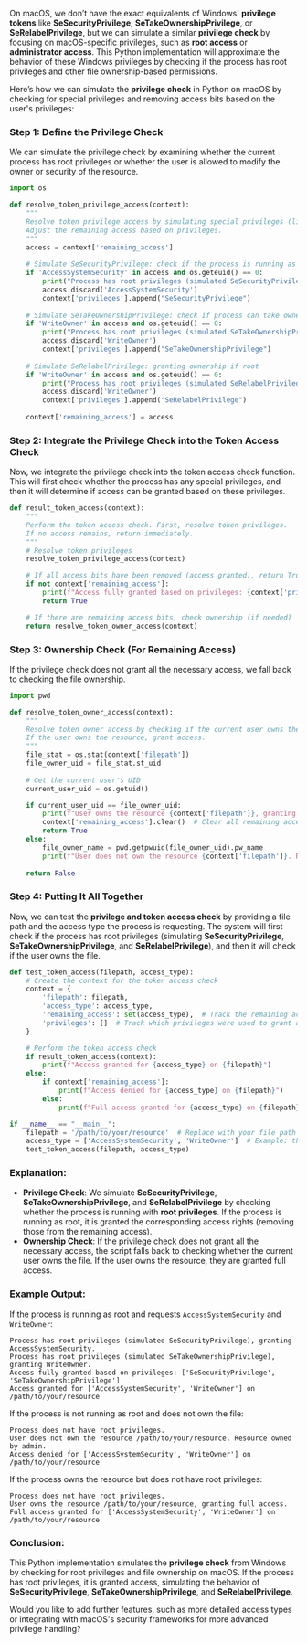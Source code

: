 On macOS, we don’t have the exact equivalents of Windows' **privilege tokens** like **SeSecurityPrivilege**, **SeTakeOwnershipPrivilege**, or **SeRelabelPrivilege**, but we can simulate a similar **privilege check** by focusing on macOS-specific privileges, such as **root access** or **administrator access**. This Python implementation will approximate the behavior of these Windows privileges by checking if the process has root privileges and other file ownership-based permissions.

Here’s how we can simulate the **privilege check** in Python on macOS by checking for special privileges and removing access bits based on the user's privileges:

### Step 1: Define the Privilege Check

We can simulate the privilege check by examining whether the current process has root privileges or whether the user is allowed to modify the owner or security of the resource.

```python
import os

def resolve_token_privilege_access(context):
    """
    Resolve token privilege access by simulating special privileges (like root privileges).
    Adjust the remaining access based on privileges.
    """
    access = context['remaining_access']
    
    # Simulate SeSecurityPrivilege: check if the process is running as root
    if 'AccessSystemSecurity' in access and os.geteuid() == 0:
        print("Process has root privileges (simulated SeSecurityPrivilege), granting AccessSystemSecurity.")
        access.discard('AccessSystemSecurity')
        context['privileges'].append("SeSecurityPrivilege")
    
    # Simulate SeTakeOwnershipPrivilege: check if process can take ownership (root)
    if 'WriteOwner' in access and os.geteuid() == 0:
        print("Process has root privileges (simulated SeTakeOwnershipPrivilege), granting WriteOwner.")
        access.discard('WriteOwner')
        context['privileges'].append("SeTakeOwnershipPrivilege")
    
    # Simulate SeRelabelPrivilege: granting ownership if root
    if 'WriteOwner' in access and os.geteuid() == 0:
        print("Process has root privileges (simulated SeRelabelPrivilege), granting WriteOwner.")
        access.discard('WriteOwner')
        context['privileges'].append("SeRelabelPrivilege")
    
    context['remaining_access'] = access
```

### Step 2: Integrate the Privilege Check into the Token Access Check

Now, we integrate the privilege check into the token access check function. This will first check whether the process has any special privileges, and then it will determine if access can be granted based on these privileges.

```python
def result_token_access(context):
    """
    Perform the token access check. First, resolve token privileges.
    If no access remains, return immediately.
    """
    # Resolve token privileges
    resolve_token_privilege_access(context)

    # If all access bits have been removed (access granted), return True
    if not context['remaining_access']:
        print(f"Access fully granted based on privileges: {context['privileges']}")
        return True

    # If there are remaining access bits, check ownership (if needed)
    return resolve_token_owner_access(context)
```

### Step 3: Ownership Check (For Remaining Access)

If the privilege check does not grant all the necessary access, we fall back to checking the file ownership.

```python
import pwd

def resolve_token_owner_access(context):
    """
    Resolve token owner access by checking if the current user owns the resource.
    If the user owns the resource, grant access.
    """
    file_stat = os.stat(context['filepath'])
    file_owner_uid = file_stat.st_uid
    
    # Get the current user's UID
    current_user_uid = os.getuid()

    if current_user_uid == file_owner_uid:
        print(f"User owns the resource {context['filepath']}, granting full access.")
        context['remaining_access'].clear()  # Clear all remaining access restrictions
        return True
    else:
        file_owner_name = pwd.getpwuid(file_owner_uid).pw_name
        print(f"User does not own the resource {context['filepath']}. Resource owned by {file_owner_name}.")
    
    return False
```

### Step 4: Putting It All Together

Now, we can test the **privilege and token access check** by providing a file path and the access type the process is requesting. The system will first check if the process has root privileges (simulating **SeSecurityPrivilege**, **SeTakeOwnershipPrivilege**, and **SeRelabelPrivilege**), and then it will check if the user owns the file.

```python
def test_token_access(filepath, access_type):
    # Create the context for the token access check
    context = {
        'filepath': filepath,
        'access_type': access_type,
        'remaining_access': set(access_type),  # Track the remaining access
        'privileges': []  # Track which privileges were used to grant access
    }

    # Perform the token access check
    if result_token_access(context):
        print(f"Access granted for {access_type} on {filepath}")
    else:
        if context['remaining_access']:
            print(f"Access denied for {access_type} on {filepath}")
        else:
            print(f"Full access granted for {access_type} on {filepath}")

if __name__ == "__main__":
    filepath = '/path/to/your/resource'  # Replace with your file path
    access_type = ['AccessSystemSecurity', 'WriteOwner']  # Example: the access types to check
    test_token_access(filepath, access_type)
```

### Explanation:

- **Privilege Check**: We simulate **SeSecurityPrivilege**, **SeTakeOwnershipPrivilege**, and **SeRelabelPrivilege** by checking whether the process is running with **root privileges**. If the process is running as root, it is granted the corresponding access rights (removing those from the remaining access).
- **Ownership Check**: If the privilege check does not grant all the necessary access, the script falls back to checking whether the current user owns the file. If the user owns the resource, they are granted full access.

### Example Output:

If the process is running as root and requests `AccessSystemSecurity` and `WriteOwner`:

```
Process has root privileges (simulated SeSecurityPrivilege), granting AccessSystemSecurity.
Process has root privileges (simulated SeTakeOwnershipPrivilege), granting WriteOwner.
Access fully granted based on privileges: ['SeSecurityPrivilege', 'SeTakeOwnershipPrivilege']
Access granted for ['AccessSystemSecurity', 'WriteOwner'] on /path/to/your/resource
```

If the process is not running as root and does not own the file:

```
Process does not have root privileges.
User does not own the resource /path/to/your/resource. Resource owned by admin.
Access denied for ['AccessSystemSecurity', 'WriteOwner'] on /path/to/your/resource
```

If the process owns the resource but does not have root privileges:

```
Process does not have root privileges.
User owns the resource /path/to/your/resource, granting full access.
Full access granted for ['AccessSystemSecurity', 'WriteOwner'] on /path/to/your/resource
```

### Conclusion:

This Python implementation simulates the **privilege check** from Windows by checking for root privileges and file ownership on macOS. If the process has root privileges, it is granted access, simulating the behavior of **SeSecurityPrivilege**, **SeTakeOwnershipPrivilege**, and **SeRelabelPrivilege**.

Would you like to add further features, such as more detailed access types or integrating with macOS's security frameworks for more advanced privilege handling?